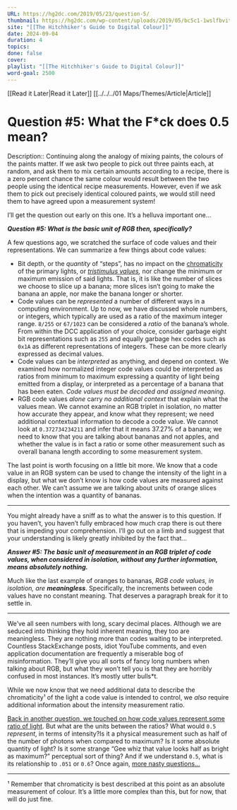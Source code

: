 ```yaml
---
URL: https://hg2dc.com/2019/05/23/question-5/
thumbnail: https://hg2dc.com/wp-content/uploads/2019/05/bc5c1-1wslfbvitbaj0owqtleyowa.png
site: "[[The Hitchhiker's Guide to Digital Colour]]"
date: 2024-09-04
duration: 4
topics: 
done: false
cover: 
playlist: "[[The Hitchhiker's Guide to Digital Colour]]"
word-goal: 2500
---
```

[[Read it Later|Read it Later]] [[../../../01 Maps/Themes/Article|Article]] 
# Question #5: What the F*ck does 0.5 mean?

Description:: Continuing along the analogy of mixing paints, the colours of the paints matter. If we ask two people to pick out three paints each, at random, and ask them to mix certain amounts according to a recipe, there is a zero percent chance the same colour would result between the two people using the identical recipe measurements. However, even if we ask them to pick out precisely identical coloured paints, we would still need them to have agreed upon a measurement system!

I’ll get the question out early on this one. It’s a helluva important one…

***Question #5: What is the basic unit of RGB then, specifically?***

A few questions ago, we scratched the surface of code values and their representations. We can summarize a few things about code values:

-   Bit depth, or the *quantity* of “steps”, has no impact on the [chromaticity](http://cie.co.at/eilvterm/17-23-052) of the primary lights, or [*tristimulus values*](http://cie.co.at/eilvterm/17-23-038)*,* nor change the minimum or maximum emission of said lights. That is, it is like the number of slices we choose to slice up a banana; more slices isn’t going to make the banana an apple, nor make the banana longer or shorter.
-   Code values can be *represented* a number of different ways in a computing environment. Up to now, we have discussed whole numbers, or integers, which typically are used as a ratio of the maximum integer range. `8/255` or `67/1023` can be considered a *ratio* of the banana’s whole. From within the DCC application of your choice, consider garbage eight bit representations such as `255` and equally garbage hex codes such as `0x1A` as different representations of integers. These can be more clearly expressed as decimal values.
-   Code values can be *interpreted* as anything, and depend on context. We examined how normalized integer code values could be interpreted as ratios from minimum to maximum expressing a quantity of light being emitted from a display, or interpreted as a percentage of a banana that has been eaten. *Code values must be decoded and assigned meaning*.
-   RGB code values *alone* carry *no additional context* that explain what the values mean. We cannot examine an RGB triplet in isolation, no matter how accurate they appear, and know what they represent; we need additional contextual information to decode a code value. We cannot look at `0.372734234211` and infer that it means 37.27% of a banana; we need to know that you are talking about bananas and not apples, and whether the value is in fact a ratio or some other measurement such as overall banana length according to some measurement system.

The last point is worth focusing on a little bit more. We know that a code value in an RGB system can be used to change the intensity of the light in a display, but what we don’t know is how code values are measured against each other. We can’t assume we are talking about units of orange slices when the intention was a quantity of bananas.

---

You might already have a sniff as to what the answer is to this question. If you haven’t, you haven’t fully embraced how much crap there is out there that is impeding your comprehension. I’ll go out on a limb and suggest that your understanding is likely greatly inhibited by the fact that…

***Answer #5: The basic unit of measurement in an RGB triplet of code values, when considered in isolation, without any further information, means absolutely nothing.***

Much like the last example of oranges to bananas, *RGB code values, in isolation, are* ***meaningless***. Specifically, the increments between code values have no constant meaning. That deserves a paragraph break for it to settle in.

---

We’ve all seen numbers with long, scary decimal places. Although we are seduced into thinking they hold inherent meaning, they too are meaningless. They are nothing more than codes waiting to be interpreted. Countless StackExchange posts, idiot YouTube comments, and even application documentation are frequently a miserable bog of misinformation. They’ll give you all sorts of fancy long numbers when talking about RGB, but what they won’t tell you is that they are horribly confused in most instances. It’s mostly utter bulls\*t.

While we now know that we need additional data to describe the chromaticity¹ of the light a code value is intended to control, we *also* require additional information about the intensity measurement ratio.

[Back in another question, we touched on how code values represent some ratio of light](https://hg2dc.com/question-2/). But what are the units between the ratios? What would `0.5` *represent*, in terms of intensity?Is it a physical measurement such as half of the number of photons when compared to maximum? Is it some absolute quantity of light? Is it some strange “Gee whiz that value looks half as bright as maximum?” perceptual sort of thing? And if we understand `0.5`, what is its relationship to `.051` or `0.6`? Once again, [more nasty questions…](https://hg2dc.com/question-6/)

---

¹ Remember that chromaticity is best described at this point as an absolute measurement of colour. It’s a little more complex than this, but for now, that will do just fine.

